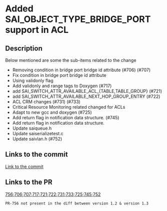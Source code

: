 # Added SAI_OBJECT_TYPE_BRIDGE_PORT support in ACL

## Description

Below mentioned are some the sub-items related to the change  
  
- Removing condition in bridge port bridge id attribute (#706) (#707)   
- Fix condition in bridge port bridge id attribute  
- Using validonly flag  
- Add validonly and range tags to Doxygen (#717)  
- add SAI_SWITCH_ATTR_AVAILABLE_ACL_{TABLE,TABLE_GROUP} (#721)  
- add SAI_SWITCH_ATTR_AVAILABLE_NEXT_HOP_GROUP_ENTRY (#722)  
- ACL CRM changes (#731) (#733)  
- Critical Resource Monitoring related changed for ACLs  
- Adapt to new gcc and doxygen (#725)  
- Add return flag in notification data structure. (#745)  
- Add return flag in notification data structure.  
- Update saiqueue.h  
- Update saiserializetest.c  
- Update saivlan.h (#752)    

## Links to the commit  

[Link to the commit](https://github.com/opencomputeproject/SAI/commit/e472cc22654c388e56d749464bde7462bc9d8bda)

## Links to the PR  

[756](https://github.com/opencomputeproject/SAI/pull/756);[706](https://github.com/opencomputeproject/SAI/pull/706);[707](https://github.com/opencomputeproject/SAI/pull/707);[717](https://github.com/opencomputeproject/SAI/pull/717);[721](https://github.com/opencomputeproject/SAI/pull/721);[722](https://github.com/opencomputeproject/SAI/pull/722);[731](https://github.com/opencomputeproject/SAI/pull/731);[733](https://github.com/opencomputeproject/SAI/pull/733);[725](https://github.com/opencomputeproject/SAI/pull/725);[745](https://github.com/opencomputeproject/SAI/pull/745);[752](https://github.com/opencomputeproject/SAI/pull/752)

`PR-756 not present in the diff between version 1.2 & version 1.3`

